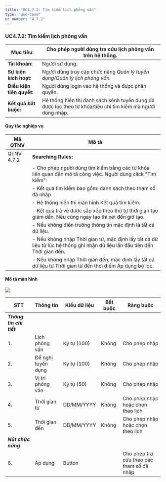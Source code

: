 ```yaml
---
title: "UC4.7.2: Tìm kiếm lịch phỏng vấn"
type: "use-case"
uc_number: "4.7.2"
---
```


### UC4.7.2: Tìm kiếm lịch phỏng vấn

| **Mục tiêu:** | Cho phép người dùng tra cứu lịch phỏng vấn trên hệ thống. |
| --- | --- |
| **Tài khoản:** | Người sử dụng. |
| **Sự kiện kích hoạt:** | Người dùng truy cập chức năng *Quản lý tuyển dụng/Quản lý lịch phỏng vấn.* |
| **Điều kiện tiên quyết:** | Người dùng login vào hệ thống và được phân quyền. |
| **Kết quả bắt buộc:** | Hệ thống hiển thị danh sách kênh tuyển dụng đã được lọc theo từ khóa/tiêu chí tìm kiếm mà người dùng nhập. |

#### Quy tắc nghiệp vụ

| **Mã QTNV** | **Mô tả** |
| --- | --- |
| QTNV 4.7.2 | **Searching Rules:** |
|  | - Cho phép người dùng tìm kiếm bằng các từ khóa liên quan đến mô tả công việc. Người dùng click "Tìm kiếm": |
|  | - Kết quả tìm kiếm bao gồm: danh sách theo tham số đã nhập |
|  | - Hệ thống hiển thị màn hình Kết quả tìm kiếm. |
|  | - Kết quả trả về được sắp xếp theo thứ tự thời gian tạo giảm dần. Nếu cùng ngày tạo thì xét đến giờ tạo. |
|  | - Nếu không điền trường thông tin mặc định là tất cả dữ liệu. |
|  | - Nếu không nhập Thời gian từ, mặc định lấy tất cả dữ liệu từ lúc hệ thống ghi nhận dữ liệu lần đầu tiên đến Thời gian đến. |
|  | - Nếu không nhập Thời gian đến, mặc định lấy tất cả dữ liệu từ Thời gian từ đến thời điểm Áp dụng bộ lọc. |

#### Mô tả màn hình

![](media/image67.png)

| **STT** | **Thông tin** | **Kiểu dữ liệu** | **Bắt buộc** | **Ràng buộc** |
| --- | --- | --- | --- | --- |
| ***Thông tin chi tiết*** |  |  |  |  |
| 1\. | Lịch phỏng vấn | Ký tự (100) | Không | Cho phép nhập |
| 2\. | Đề nghị tuyển dụng | Ký tự (100) | Không | Cho phép nhập |
| 3\. | Vị trí phỏng vấn | Ký tự (50) | Không | Cho phép nhập |
| 4\. | Thời gian từ | DD/MM/YYYY | Không | Cho phép nhập hoặc chọn theo lịch |
| 5\. | Thời gian đến | DD/MM/YYYY | Không | Cho phép nhập hoặc chọn theo lịch |
| ***Nút chức năng*** |  |  |  |  |
| 6\. | Áp dụng | Button |  | Cho phép tra cứu theo các tham số đã nhập |
